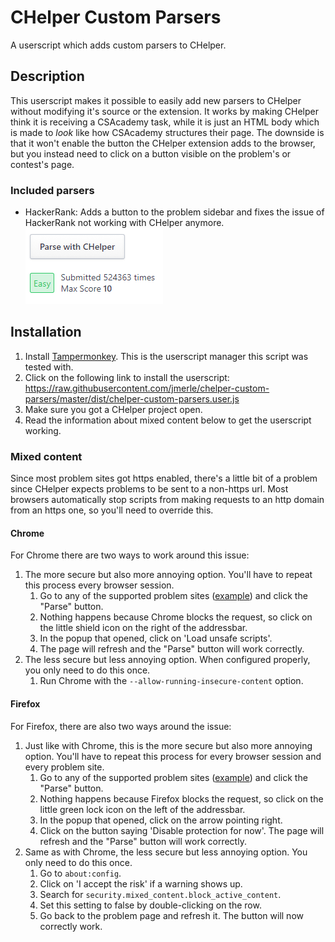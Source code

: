 # CHelper Custom Parsers
A userscript which adds custom parsers to CHelper.

## Description
This userscript makes it possible to easily add new parsers to CHelper without modifying it's source or the extension. It works by making CHelper think it is receiving a CSAcademy task, while it is just an HTML body which is made to *look* like how CSAcademy structures their page. The downside is that it won't enable the button the CHelper extension adds to the browser, but you instead need to click on a button visible on the problem's or contest's page.

### Included parsers
- HackerRank: Adds a button to the problem sidebar and fixes the issue of HackerRank not working with CHelper anymore.  
![HackerRank example](images/hackerrank.png)

## Installation

1. Install [Tampermonkey](https://tampermonkey.net/). This is the userscript manager this script was tested with.
2. Click on the following link to install the userscript:
https://raw.githubusercontent.com/jmerle/chelper-custom-parsers/master/dist/chelper-custom-parsers.user.js
3. Make sure you got a CHelper project open.
4. Read the information about mixed content below to get the userscript working.

### Mixed content
Since most problem sites got https enabled, there's a little bit of a problem since CHelper expects problems to be sent to a non-https url. Most browsers automatically stop scripts from making requests to an http domain from an https one, so you'll need to override this.

#### Chrome
For Chrome there are two ways to work around this issue:
1. The more secure but also more annoying option. You'll have to repeat this process every browser session.
    1. Go to any of the supported problem sites ([example](https://www.hackerrank.com/challenges/simple-array-sum/problem)) and click the "Parse" button.
    2. Nothing happens because Chrome blocks the request, so click on the little shield icon on the right of the addressbar.
    3. In the popup that opened, click on 'Load unsafe scripts'.
    4. The page will refresh and the "Parse" button will work correctly.
2. The less secure but less annoying option. When configured properly, you only need to do this once.
    1. Run Chrome with the `--allow-running-insecure-content` option.

#### Firefox
For Firefox, there are also two ways around the issue:
1. Just like with Chrome, this is the more secure but also more annoying option. You'll have to repeat this process for every browser session and every problem site.
    1. Go to any of the supported problem sites ([example](https://www.hackerrank.com/challenges/simple-array-sum/problem)) and click the "Parse" button.
    2. Nothing happens because Firefox blocks the request, so click on the little green lock icon on the left of the addressbar.
    3. In the popup that opened, click on the arrow pointing right.
    4. Click on the button saying 'Disable protection for now'. The page will refresh and the "Parse" button will work correctly.
2. Same as with Chrome, the less secure but less annoying option. You only need to do this once.
    1. Go to `about:config`.
    2. Click on 'I accept the risk' if a warning shows up.
    3. Search for `security.mixed_content.block_active_content`.
    4. Set this setting to false by double-clicking on the row.
    5. Go back to the problem page and refresh it. The button will now correctly work.
